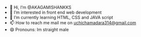 - 👋 Hi, I’m @AKAGAMISHANKKS
- 👀 I’m interested in front end web development 
- 🌱 I’m currently learning HTML, CSS and JAVA script
- 📫 How to reach me mail me on uchichamadara314@gmail.com
- 😄 Pronouns: Im straight male

<!---
AKAGAMISHANKKS/AKAGAMISHANKKS is a ✨ special ✨ repository because its `README.md` (this file) appears on your GitHub profile.
You can click the Preview link to take a look at your changes.
--->
